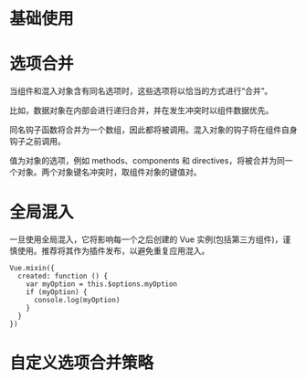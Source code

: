 # 基础使用
# 选项合并
当组件和混入对象含有同名选项时，这些选项将以恰当的方式进行“合并”。

比如，数据对象在内部会进行递归合并，并在发生冲突时以组件数据优先。

同名钩子函数将合并为一个数组，因此都将被调用。混入对象的钩子将在组件自身钩子之前调用。

值为对象的选项，例如 methods、components 和 directives，将被合并为同一个对象。两个对象键名冲突时，取组件对象的键值对。
# 全局混入
一旦使用全局混入，它将影响每一个之后创建的 Vue 实例(包括第三方组件)，谨慎使用。推荐将其作为插件发布，以避免重复应用混入。
```
Vue.mixin({
  created: function () {
    var myOption = this.$options.myOption
    if (myOption) {
      console.log(myOption)
    }
  }
})
```
# 自定义选项合并策略